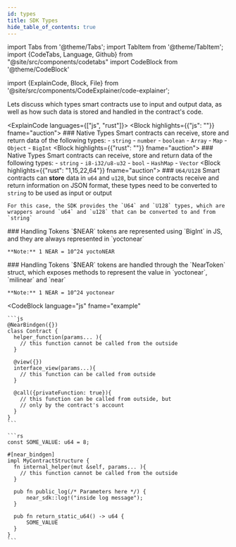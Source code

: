 ```yaml
---
id: types
title: SDK Types
hide_table_of_contents: true
---
```

import Tabs from '@theme/Tabs';
import TabItem from '@theme/TabItem';
import {CodeTabs, Language, Github} from "@site/src/components/codetabs"
import CodeBlock from '@theme/CodeBlock'

import {ExplainCode, Block, File} from '@site/src/components/CodeExplainer/code-explainer';

Lets discuss which types smart contracts use to input and output data, as well as how such data is stored and handled in the contract's code.

<ExplainCode languages={["js", "rust"]}>
  <Block highlights={{"js": ""}} fname="auction">
    ### Native Types
    Smart contracts can receive, store and return data of the following types:
    - `string`
    - `number`
    - `boolean`
    - `Array`
    - `Map`
    - `Object`
    - `BigInt`
  </Block>
  <Block highlights={{"rust": ""}} fname="auction">
    ### Native Types
    Smart contracts can receive, store and return data of the following types:
    - `string`
    - `i8-i32/u8-u32`
    - `bool`
    - `HashMap`
    - `Vector`
  </Block>
  <Block highlights={{"rust": "1,15,22,64"}} fname="auction">
    ### `U64/U128`
    Smart contracts can **store** data in `u64` and `u128`, but since contracts receive and return information on JSON format, these types need to be converted to `string` to be used as input or output

    For this case, the SDK provides the `U64` and `U128` types, which are wrappers around `u64` and `u128` that can be converted to and from `string`
  </Block>
  <Block highlights={{"js": ""}} fname="auction">
    ### Handling Tokens
    `$NEAR` tokens are represented using `BigInt` in JS, and they are always represented in `yoctonear`

    **Note:** 1 NEAR = 10^24 yoctoNEAR
  </Block>
  <Block highlights={{"rust": ""}} fname="auction">
    ### Handling Tokens
    `$NEAR` tokens are handled through the `NearToken` struct, which exposes methods to represent the value in `yoctonear`, `milinear` and `near`

    **Note:** 1 NEAR = 10^24 yoctonear
  </Block>

  <File
    language="js"
    fname="auction" 
    url="https://github.com/near-examples/auction-examples/blob/main/contract-ts/src/contract.ts"
    start="2"
    end="51"
  />
  <File
    language="rust"
    fname="auction"
    url="https://github.com/near-examples/auction-examples/blob/main/contract-rs/src/lib.rs"
    start="2"
    end="68"
  />
  <CodeBlock
    language="js"
    fname="example" 
  >

    ```js
    @NearBindgen({})
    class Contract {
      helper_function(params... ){
        // this function cannot be called from the outside
      }

      @view({})
      interface_view(params...){
        // this function can be called from outside
      }

      @call({privateFunction: true}){
        // this function can be called from outside, but
        // only by the contract's account
      }
    }
    ```
  </CodeBlock>
  <CodeBlock
    language="rust"
    fname="example" 
  >

    ```rs
    const SOME_VALUE: u64 = 8;

    #[near_bindgen]
    impl MyContractStructure {
      fn internal_helper(mut &self, params... ){
        // this function cannot be called from the outside
      }

      pub fn public_log(/* Parameters here */) {
          near_sdk::log!("inside log message");
      }

      pub fn return_static_u64() -> u64 {
          SOME_VALUE
      }
    }
    ```
  </CodeBlock>
</ExplainCode>